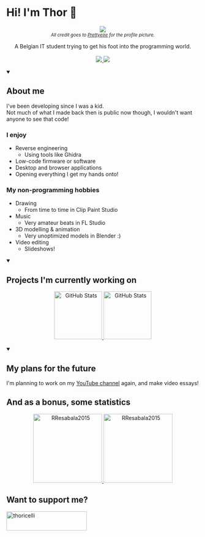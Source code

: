 # Hi! I'm Thor 👋

<p align="center">
  <img src="https://images.weserv.nl/?url=avatars.githubusercontent.com/u/29801268?v=4&h=300&w=300&fit=cover&mask=circle&maxage=1d" />
  <br>
  <sub><em>All credit goes to <a href="https://www.roblox.com/users/25701152/profile">Prettyeire</a> for the profile picture.</em></sub>
</p>

<p align="center">
  A Belgian IT student trying to get his foot into the programming world.
  <br><br>
  <a href="https://www.youtube.com/@thoricelli">
    <img src="https://img.shields.io/badge/youtube%20-%23FF0000.svg?&style=for-the-badge&logo=YouTube&logoColor=white" />
  </a>
  <a href="https://thoricelli.github.io/personal-website/">
    <img src="https://img.shields.io/badge/GitHub%20Pages-121013?logo=github&logoColor=white&style=for-the-badge"/>
  </a>
</p>

<details open> 
  <summary><h2>About me</h2></summary>
I've been developing since I was a kid.<br>
Not much of what I made back then is public now though, I wouldn't want anyone to see that code!

### I enjoy
- Reverse engineering
  - Using tools like Ghidra
- Low-code firmware or software
- Desktop and browser applications
- Opening everything I get my hands onto!

### My non-programming hobbies
- Drawing
  - From time to time in Clip Paint Studio
- Music
  - Very amateur beats in FL Studio
- 3D modelling & animation
  - Very unoptimized models in Blender :)
- Video editing
  - Slideshows!
</details>

<details open> 
  <summary><h2>Projects I'm currently working on</h2></summary>
    <p align="center">
      <a href="https://github.com/thoricelli/Innovation-Uniform-Editor.git">
        <img height=125 src="https://github-readme-stats.vercel.app/api/pin/?username=thoricelli&repo=Innovation-Uniform-Editor&theme=dark" alt="GitHub Stats" />
    </a>
      <a href="https://github.com/thoricelli/PICO-documentation.git">
        <img height=125 src="https://github-readme-stats.vercel.app/api/pin/?username=thoricelli&repo=PICO-documentation&theme=dark" alt="GitHub Stats" />
    </a>
  </p>
</details> 

<details open> 
  <summary><h2>My plans for the future</h2></summary>
    I'm planning to work on my <a href="https://www.youtube.com/@thoricelli">YouTube channel</a> again, and make video essays!
</details> 

## And as a bonus, some statistics

<div align="center">
  <a href="https://github.com/thoricelli">
    <img height="180em" src="https://github-readme-stats.vercel.app/api/top-langs?username=thoricelli&show_icons=true&locale=en&layout=compact&theme=dark" alt="RResabala2015"/>
    <img height="180em" src="https://github-readme-stats.vercel.app/api?username=thoricelli&show_icons=true&locale=en&layout=compact&theme=dark&hide_rank=true" alt="RResabala2015"/>
  </a>
</div>

## Want to support me?
<p><a href="https://ko-fi.com/thoricelli"> <img align="left" src="https://cdn.ko-fi.com/cdn/kofi3.png?v=3" height="50" width="210" alt="thoricelli" /></a></p>
